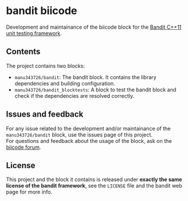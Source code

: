 # bandit biicode

Development and maintainance of the biicode block for the [Bandit C++11 unit testing framework](http://banditcpp.org/).

## Contents

The project contains two blocks:

 - `manu343726/bandit`: The bandit block. It contains the library dependencies and building configuration.
 - `manu343726/bandit_blocktests`: A block to test the bandit block and check if the dependencies are resolved correctly.

## Issues and feedback

For any issue related to the development and/or maintainance of the `manu343726/bandit` block, use the issues page of this project.  
For questions and feedback about the usage of the block, ask on the [biicode forum](http://forum.biicode.com/).

## License

This project and the block it contains is released under **exactly the same license of the bandit framework**, see the `LICENSE` file and the bandit web page for more info.
